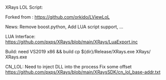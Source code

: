 XRays LOL Script:

Forked from : https://github.com/orkido/LViewLoL

News:
  Remove boost.python,
  Add LUA script support,
  ...
  
LUA Interface:
  https://github.com/pxps/XRays/blob/main/XRays/LuaExport.inc
  
  
Build:
   need VS2019
   x86 && build
   cp ${dir}/Release/XRays.exe XRays/
   XRays.exe
   
CN_LOL:
   Need to inject DLL into the process
   Fix some offset https://github.com/pxps/XRays/blob/main/XRaysSDK/cn_lol_base-addr.txt
  





